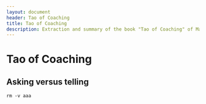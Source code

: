 ```yaml
---
layout: document
header: Tao of Coaching
title: Tao of Coaching
description: Extraction and summary of the book "Tao of Coaching" of Max Landsberg
---
```


# Tao of Coaching

## Asking versus telling

    rm -v aaa